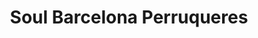 ---
title: "Soul Barcelona Perruqueres"
url: /barcelona/soul-barcelona-perruqueres/
shop: Friseur
---